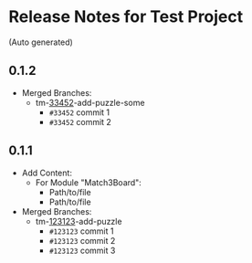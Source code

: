 # Release Notes for Test Project
(Auto generated)

## 0.1.2
- Merged Branches:
    - tm-[33452](https://google.com)-add-puzzle-some
        - `#33452` commit 1
        - `#33452` commit 2

## 0.1.1
- Add Content:
    - For Module "Match3Board":
        - Path/to/file
        - Path/to/file
- Merged Branches:
    - tm-[123123](https://google.com)-add-puzzle
        - `#123123` commit 1
        - `#123123` commit 2
        - `#123123` commit 3


